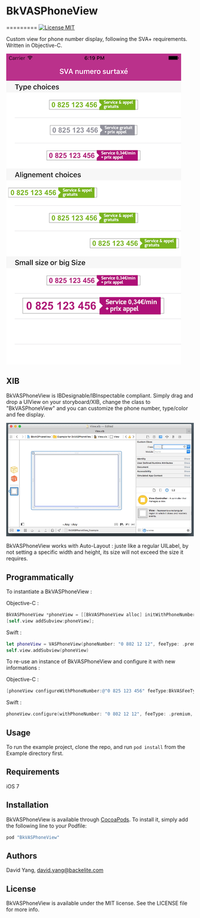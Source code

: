 # BkVASPhoneView
=========
[![License MIT](https://img.shields.io/badge/license-MIT-green.svg)](https://github.com/Backelite/MaryPopin/blob/master/LICENSE)

Custom view for phone number display, following the SVA+ requirements. Written in Objective-C.

![Image](assets/overview.png)

## XIB

BkVASPhoneView is IBDesignable/IBInspectable compliant. Simply drag and drop a UIView on your storyboard/XIB, change the class to "BkVASPhoneView" and you can customize the phone number, type/color and fee display.

![IB-Usage](assets/ib-usage.gif)

BkVASPhoneView works with Auto-Layout : juste like a regular UILabel, by not setting a specific width and height, its size will not exceed the size it requires.

## Programmatically

To instantiate a BkVASPhoneView :

Objective-C :
```Objective-C
BkVASPhoneView *phoneView = [[BkVASPhoneView alloc] initWithPhoneNumber:@"0 825 123 456" feeType:BkVASFeeTypePremium fee:@"0,34€/min" size:BkVASPhoneSizeSmall];
[self.view addSubview:phoneView];
```

Swift :
```Swift
let phoneView = VASPhoneView(phoneNumber: "0 802 12 12", feeType: .premium, fee: "0,34€/min", size: .small)
self.view.addSubview(phoneView)
```

To re-use an instance of BkVASPhoneView and configure it with new informations :

Objective-C :
```Objective-C
[phoneView configureWithPhoneNumber:@"0 825 123 456" feeType:BkVASFeeTypePremium fee:@"0,34€/min" size:BkVASPhoneSizeSmall];
```

Swift :
```Swift
phoneView.configure(withPhoneNumber: "0 802 12 12", feeType: .premium, fee: "0,34€/min", size: .small)
```

## Usage

To run the example project, clone the repo, and run `pod install` from the Example directory first.

## Requirements

iOS 7

## Installation

BkVASPhoneView is available through [CocoaPods](http://cocoapods.org). To install
it, simply add the following line to your Podfile:

```ruby
pod "BkVASPhoneView"
```

## Authors

David Yang, david.yang@backelite.com

## License

BkVASPhoneView is available under the MIT license. See the LICENSE file for more info.
